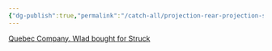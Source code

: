 ```yaml
---
{"dg-publish":true,"permalink":"/catch-all/projection-rear-projection-screens/","updated":"2023-11-28T17:25:27.485-07:00"}
---
```



[Quebec Company. Wlad bought for Struck](https://strongmdi.com/products/rearview/)